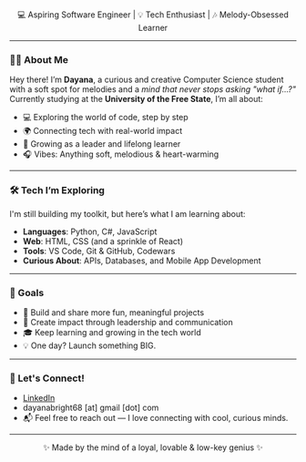 
<p align="center">
  💻 Aspiring Software Engineer | 💡 Tech Enthusiast | 🎶 Melody-Obsessed Learner
</p>

---

### 👩‍💻 About Me

Hey there! I’m **Dayana**, a curious and creative Computer Science student with a soft spot for melodies and a *mind that never stops asking "what if...?"*  
Currently studying at the **University of the Free State**, I’m all about:

- 💻 Exploring the world of code, step by step  
- 🌍 Connecting tech with real-world impact  
- 🧠 Growing as a leader and lifelong learner  
- 🎧 Vibes: Anything soft, melodious & heart-warming  

---

### 🛠️ Tech I’m Exploring
I'm still building my toolkit, but here’s what I am learning about:

- **Languages**: Python, C#, JavaScript  
- **Web**: HTML, CSS (and a sprinkle of React)  
- **Tools**: VS Code, Git & GitHub, Codewars  
- **Curious About**: APIs, Databases, and Mobile App Development

---

### 🎯 Goals

- 🚀 Build and share more fun, meaningful projects  
- 👥 Create impact through leadership and communication  
- 🎓 Keep learning and growing in the tech world  
- 💡 One day? Launch something BIG.

---

### 💬 Let's Connect!

- [LinkedIn](https://www.linkedin.com/in/dayana-bright-abia-anchi-6356aa292)
- dayanabright68 [at] gmail [dot] com
- 📬 Feel free to reach out — I love connecting with cool, curious minds.

---

<p align="center">✨ Made by the mind of a loyal, lovable & low-key genius ✨</p>


<!--
**misfbhcdayana/misfbhcdayana** is a ✨ _special_ ✨ repository because its `README.md` (this file) appears on your GitHub profile.

Here are some ideas to get you started:

- 🔭 I’m currently working on ...
- 🌱 I’m currently learning ...
- 👯 I’m looking to collaborate on ...
- 🤔 I’m looking for help with ...
- 💬 Ask me about ...
- 📫 How to reach me: ...
- 😄 Pronouns: ...
- ⚡ Fun fact: ...
-->
